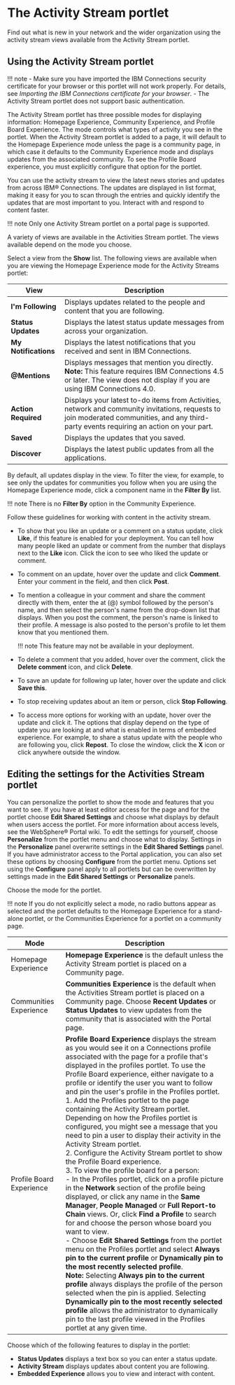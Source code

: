 # The Activity Stream portlet

Find out what is new in your network and the wider organization using the activity stream views available from the Activity Stream portlet.

## Using the Activity Stream portlet

!!! note
    -   Make sure you have imported the IBM Connections security certificate for your browser or this portlet will not work properly. For details, see *Importing the IBM Connections certificate for your browser*.
    -   The Activity Stream portlet does not support basic authentication.

The Activity Stream portlet has three possible modes for displaying information: Homepage Experience, Community Experience, and Profile Board Experience. The mode controls what types of activity you see in the portlet. When the Activity Stream portlet is added to a page, it will default to the Homepage Experience mode unless the page is a community page, in which case it defaults to the Community Experience mode and displays updates from the associated community. To see the Profile Board experience, you must explicitly configure that option for the portlet.

You can use the activity stream to view the latest news stories and updates from across IBM® Connections. The updates are displayed in list format, making it easy for you to scan through the entries and quickly identify the updates that are most important to you. Interact with and respond to content faster.

!!! note
    Only one Activity Stream portlet on a portal page is supported.

A variety of views are available in the Activities Stream portlet. The views available depend on the mode you choose.

Select a view from the **Show** list. The following views are available when you are viewing the Homepage Experience mode for the Activity Streams portlet:

|View|Description|
|----|-----------|
|**I'm Following**|Displays updates related to the people and content that you are following.|
|**Status Updates**|Displays the latest status update messages from across your organization.|
|**My Notifications**|Displays the latest notifications that you received and sent in IBM Connections.|
|**@Mentions**|Displays messages that mention you directly. **Note:** This feature requires IBM Connections 4.5 or later. The view does not display if you are using IBM Connections 4.0.|
|**Action Required**|Displays your latest to-do items from Activities, network and community invitations, requests to join moderated communities, and any third-party events requiring an action on your part.|
|**Saved**|Displays the updates that you saved.|
|**Discover**|Displays the latest public updates from all the applications.|

By default, all updates display in the view. To filter the view, for example, to see only the updates for communities you follow when you are using the Homepage Experience mode, click a component name in the **Filter By** list.

!!! note
    There is no **Filter By** option in the Community Experience.

Follow these guidelines for working with content in the activity stream.

-   To show that you like an update or a comment on a status update, click **Like**, if this feature is enabled for your deployment. You can tell how many people liked an update or comment from the number that displays next to the **Like** icon. Click the icon to see who liked the update or comment.
-   To comment on an update, hover over the update and click **Comment**. Enter your comment in the field, and then click **Post**.
-   To mention a colleague in your comment and share the comment directly with them, enter the at \(@\) symbol followed by the person's name, and then select the person's name from the drop-down list that displays. When you post the comment, the person's name is linked to their profile. A message is also posted to the person's profile to let them know that you mentioned them.

    !!! note 
        This feature may not be available in your deployment.

-   To delete a comment that you added, hover over the comment, click the **Delete comment** icon, and click **Delete**.
-   To save an update for following up later, hover over the update and click **Save this**.
-   To stop receiving updates about an item or person, click **Stop Following**.
-   To access more options for working with an update, hover over the update and click it. The options that display depend on the type of update you are looking at and what is enabled in terms of embedded experience. For example, to share a status update with the people who are following you, click **Repost**. To close the window, click the **X** icon or click anywhere outside the window.

## Editing the settings for the Activities Stream portlet

You can personalize the portlet to show the mode and features that you want to see. If you have at least editor access for the page and for the portlet choose **Edit Shared Settings** and choose what displays by default when users access the portlet. For more information about access levels, see the WebSphere® Portal wiki. To edit the settings for yourself, choose **Personalize** from the portlet menu and choose what to display. Settings in the **Personalize** panel overwrite settings in the **Edit Shared Settings** panel. If you have administrator access to the Portal application, you can also set these options by choosing **Configure** from the portlet menu. Options set using the **Configure** panel apply to all portlets but can be overwritten by settings made in the **Edit Shared Settings** or **Personalize** panels.

Choose the mode for the portlet.

!!! note
    If you do not explicitly select a mode, no radio buttons appear as selected and the portlet defaults to the Homepage Experience for a stand-alone portlet, or the Communities Experience for a portlet on a community page.

|Mode|Description|
|----|-----------|
|Homepage Experience|**Homepage Experience** is the default unless the Activity Stream portlet is placed on a Community page.|
|Communities Experience|**Communities Experience** is the default when the Activities Stream portlet is placed on a Community page. Choose **Recent Updates** or **Status Updates** to view updates from the community that is associated with the Portal page.|
|Profile Board Experience|**Profile Board Experience** displays the stream as you would see it on a Connections profile associated with the page for a profile that's displayed in the profiles portlet. To use the Profile Board experience, either navigate to a profile or identify the user you want to follow and pin the user's profile in the Profiles portlet. <br/>1.  Add the Profiles portlet to the page containing the Activity Stream portlet. Depending on how the Profiles portlet is configured, you might see a message that you need to pin a user to display their activity in the Activity Stream portlet. <br/> 2.  Configure the Activity Stream portlet to show the Profile Board experience. <br/> 3.  To view the profile board for a person: <br/> -   In the Profiles portlet, click on a profile picture in the **Network** section of the profile being displayed, or click any name in the **Same Manager**, **People Managed** or **Full Report-to Chain** views. Or, click **Find a Profile** to search for and choose the person whose board you want to view. <br/> -   Choose **Edit Shared Settings** from the portlet menu on the Profiles portlet and select **Always pin to the current profile** or **Dynamically pin to the most recently selected profile**. <br/> **Note:** Selecting **Always pin to the current profile** always displays the profile of the person selected when the pin is applied. Selecting **Dynamically pin to the most recently selected profile** allows the administrator to dynamically pin to the last profile viewed in the Profiles portlet at any given time.|

Choose which of the following features to display in the portlet:

-   **Status Updates** displays a text box so you can enter a status update.
-   **Activity Stream** displays updates about content you are following.
-   **Embedded Experience** allows you to view and interact with content.

